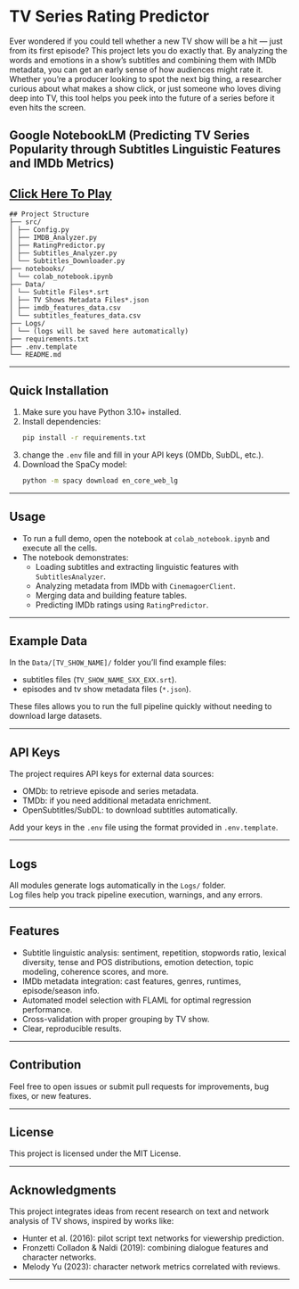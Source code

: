 # TV Series Rating Predictor
Ever wondered if you could tell whether a new TV show will be a hit — just from its first episode? This project lets you do exactly that. By analyzing the words and emotions in a show’s subtitles and combining them with IMDb metadata, you can get an early sense of how audiences might rate it. Whether you’re a producer looking to spot the next big thing, a researcher curious about what makes a show click, or just someone who loves diving deep into TV, this tool helps you peek into the future of a series before it even hits the screen.

## Google NotebookLM (Predicting TV Series Popularity through Subtitles Linguistic Features and IMDb Metrics)

[Click Here To Play](https://notebooklm.google.com/notebook/034d687a-41bf-40b1-aa64-f70e198a5c6c/audio)
---

```
## Project Structure
├── src/
│ ├── Config.py
│ ├── IMDB_Analyzer.py
│ ├── RatingPredictor.py
│ ├── Subtitles_Analyzer.py
│ └── Subtitles_Downloader.py
├── notebooks/
│ └── colab_notebook.ipynb
├── Data/
│ └── Subtitle Files*.srt
│ ├── TV Shows Metadata Files*.json
│ ├── imdb_features_data.csv
│ └── subtitles_features_data.csv
├── Logs/
│ └── (logs will be saved here automatically)
├── requirements.txt
├── .env.template
└── README.md
```

---

## Quick Installation

1. Make sure you have Python 3.10+ installed.
2. Install dependencies:
    ```bash
    pip install -r requirements.txt
    ```
3. change the `.env` file and fill in your API keys (OMDb, SubDL, etc.).
4. Download the SpaCy model:
    ```bash
    python -m spacy download en_core_web_lg
    ```

---

## Usage

- To run a full demo, open the notebook at `colab_notebook.ipynb` and execute all the cells.
- The notebook demonstrates:
  - Loading subtitles and extracting linguistic features with `SubtitlesAnalyzer`.
  - Analyzing metadata from IMDb with `CinemagoerClient`.
  - Merging data and building feature tables.
  - Predicting IMDb ratings using `RatingPredictor`.

---

## Example Data

In the `Data/[TV_SHOW_NAME]/` folder you’ll find example files:
- subtitles files (`TV_SHOW_NAME_SXX_EXX.srt`).
- episodes and tv show metadata files (`*.json`).

These files allows you to run the full pipeline quickly without needing to download large datasets.

---

## API Keys

The project requires API keys for external data sources:
- OMDb: to retrieve episode and series metadata.
- TMDb: if you need additional metadata enrichment.
- OpenSubtitles/SubDL: to download subtitles automatically.

Add your keys in the `.env` file using the format provided in `.env.template`.

---

## Logs

All modules generate logs automatically in the `Logs/` folder.  
Log files help you track pipeline execution, warnings, and any errors.

---

## Features

- Subtitle linguistic analysis: sentiment, repetition, stopwords ratio, lexical diversity, tense and POS distributions, emotion detection, topic modeling, coherence scores, and more.
- IMDb metadata integration: cast features, genres, runtimes, episode/season info.
- Automated model selection with FLAML for optimal regression performance.
- Cross-validation with proper grouping by TV show.
- Clear, reproducible results.

---

## Contribution

Feel free to open issues or submit pull requests for improvements, bug fixes, or new features.

---

## License

This project is licensed under the MIT License.

---

## Acknowledgments

This project integrates ideas from recent research on text and network analysis of TV shows, inspired by works like:
- Hunter et al. (2016): pilot script text networks for viewership prediction.
- Fronzetti Colladon & Naldi (2019): combining dialogue features and character networks.
- Melody Yu (2023): character network metrics correlated with reviews.

---
